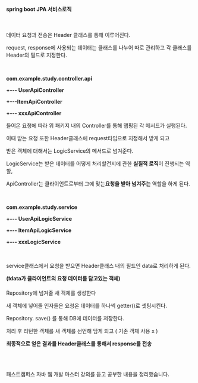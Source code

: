 #### spring boot JPA 서비스로직

<br/>

데이터 요청과 전송은 Header 클래스를 통해 이루어진다.

request, response에 사용되는 데이터는 클래스를 나누어 따로 관리하고 각 클래스를 Header의 필드로 지정한다.

<br/>

**com.example.study.controller.api**

**+--- UserApiController**

**+---ItemApiController**

**+--- xxxApiController**

들어온 요청에 따라 위 패키지 내의 Controller를 통해 맵핑된 각 메서드가 실행된다.

이때 받는 요청 또한 Header클래스에 request타입으로 지정해서 받게 되고 

받은 객체에 대해서는 LogicService의 메서드로 넘겨준다.

LogicService는 받은 데이터를 어떻게 처리할건지에 관한 **실질적 로직**이 진행되는 역할, 

ApiController는 클라이언트로부터 그에 맞는**요청을 받아 넘겨주는** 역할을 하게 된다.

<br/>

**com.example.study.service**

**+--- UserApiLogicService**

**+--- ItemApiLogicService**

**+--- xxxLogicService**

<br/>

service클래스에서 요청을 받으면 Header클래스 내의 필드인 data로 처리하게 된다.

**(❗️data가 클라이언트의 요청 데이터를 담고있는 객체)**

Repository에 넘겨줄 새 객체를 생성한다

새 객체에 넣어줄 인자들은 요청온 데이터를 하나씩 getter()로 셋팅시킨다.

Repository. save() 를 통해 DB에 데이터를 저장한다.

처리 후 리턴한 객체를 새 객체를 선언해 담게 되고 ( 기존 객체 사용 x )

**최종적으로 얻은 결과를 Header클래스를 통해서 response를 전송**

<br/>

<br/>

패스트캠퍼스 자바 웹 개발 마스터 강의를 듣고 공부한 내용을 정리했습니다. 

